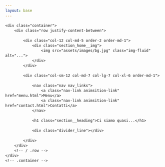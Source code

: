```yaml
---
layout: base
---
```


<section class="section section_home">

    <div class="container">
        <div class="row justify-content-between">

            <div class="col-12 col-md-5 order-2 order-md-1">
                <div class="section_home__img">
                    <img src="assets/images/bg.jpg" class="img-fluid" alt="...">
                </div>
            </div>

            <div class="col-sm-12 col-md-7 col-lg-7 col-xl-6 order-md-1">

                <nav class="nav nav_links">
                    <a class="nav-link animsition-link" href="menu.html">Menu</a>
                    <a class="nav-link animsition-link" href="contact.html">Contatti</a>
                </nav>

                <h1 class="section__heading">Ci siamo quasi...</h1>

                <div class="divider_line"></div>

            </div>
        </div>
        <!-- / .row -->
    </div>
    <!-- .container -->

</section>